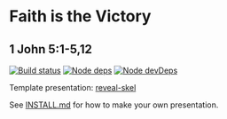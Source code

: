 # Faith is the Victory
## 1 John 5:1-5,12

[![Build status](https://api.travis-ci.com/sermons/victory.svg)](https://travis-ci.com/github/sermons/victory)
[![Node deps](https://david-dm.org/sermons/victory.svg)](https://david-dm.org/sermons/victory)
[![Node devDeps](https://david-dm.org/sermons/victory/dev-status.svg)](https://david-dm.org/sermons/victory?type=dev)

Template presentation: [reveal-skel](https://github.com/sermons/reveal-skel)

See [INSTALL.md](INSTALL.md)
for how to make your own presentation.
